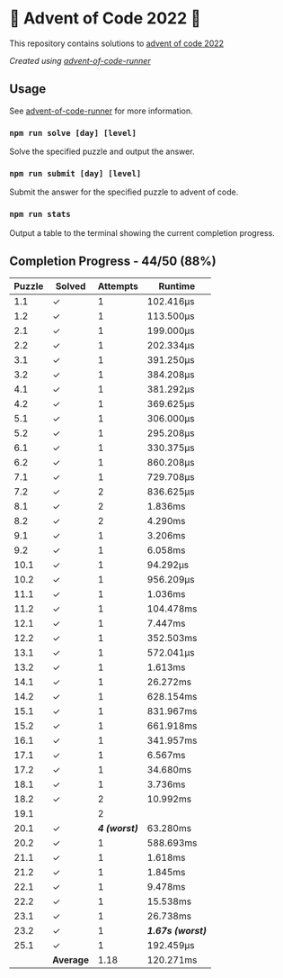 # :santa: Advent of Code 2022 :christmas_tree:

This repository contains solutions to [advent of code 2022](https://adventofcode.com/2022) 

_Created using [advent-of-code-runner](https://github.com/beakerandjake/advent-of-code-runner)_

## Usage
See [advent-of-code-runner](https://github.com/beakerandjake/advent-of-code-runner) for more information.

### `npm run solve [day] [level]`
Solve the specified puzzle and output the answer.

### `npm run submit [day] [level]`
Submit the answer for the specified puzzle to advent of code.

### `npm run stats`
Output a table to the terminal showing the current completion progress.

<!--Please do not delete the following comments, they are required to save your stats to this file.-->
<!--START_AUTOGENERATED_COMPLETION_PROGRESS_SECTION-->
## Completion Progress - 44/50 (88%)

| Puzzle | Solved | Attempts | Runtime |
| --- | --- | --- | --- |
| 1.1 | ✓ | 1 | 102.416μs |
| 1.2 | ✓ | 1 | 113.500μs |
| 2.1 | ✓ | 1 | 199.000μs |
| 2.2 | ✓ | 1 | 202.334μs |
| 3.1 | ✓ | 1 | 391.250μs |
| 3.2 | ✓ | 1 | 384.208μs |
| 4.1 | ✓ | 1 | 381.292μs |
| 4.2 | ✓ | 1 | 369.625μs |
| 5.1 | ✓ | 1 | 306.000μs |
| 5.2 | ✓ | 1 | 295.208μs |
| 6.1 | ✓ | 1 | 330.375μs |
| 6.2 | ✓ | 1 | 860.208μs |
| 7.1 | ✓ | 1 | 729.708μs |
| 7.2 | ✓ | 2 | 836.625μs |
| 8.1 | ✓ | 2 | 1.836ms |
| 8.2 | ✓ | 2 | 4.290ms |
| 9.1 | ✓ | 1 | 3.206ms |
| 9.2 | ✓ | 1 | 6.058ms |
| 10.1 | ✓ | 1 | 94.292μs |
| 10.2 | ✓ | 1 | 956.209μs |
| 11.1 | ✓ | 1 | 1.036ms |
| 11.2 | ✓ | 1 | 104.478ms |
| 12.1 | ✓ | 1 | 7.447ms |
| 12.2 | ✓ | 1 | 352.503ms |
| 13.1 | ✓ | 1 | 572.041μs |
| 13.2 | ✓ | 1 | 1.613ms |
| 14.1 | ✓ | 1 | 26.272ms |
| 14.2 | ✓ | 1 | 628.154ms |
| 15.1 | ✓ | 1 | 831.967ms |
| 15.2 | ✓ | 1 | 661.918ms |
| 16.1 | ✓ | 1 | 341.957ms |
| 17.1 | ✓ | 1 | 6.567ms |
| 17.2 | ✓ | 1 | 34.680ms |
| 18.1 | ✓ | 1 | 3.736ms |
| 18.2 | ✓ | 2 | 10.992ms |
| 19.1 |  | 2 |  |
| 20.1 | ✓ | ***4 (worst)*** | 63.280ms |
| 20.2 | ✓ | 1 | 588.693ms |
| 21.1 | ✓ | 1 | 1.618ms |
| 21.2 | ✓ | 1 | 1.845ms |
| 22.1 | ✓ | 1 | 9.478ms |
| 22.2 | ✓ | 1 | 15.538ms |
| 23.1 | ✓ | 1 | 26.738ms |
| 23.2 | ✓ | 1 | ***1.67s (worst)*** |
| 25.1 | ✓ | 1 | 192.459μs |
|  | **Average** | 1.18 | 120.271ms |
<!--END_AUTOGENERATED_COMPLETION_PROGRESS_SECTION-->
